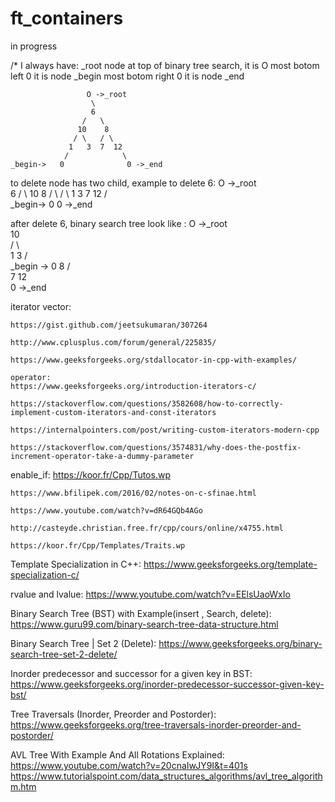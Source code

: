 # ft_containers
in progress

/*
I always have:
_root node at top of binary tree search, it is O
most  botom left 0 it is node _begin 
most  botom right 0 it is node _end 

					 O ->_root
					  \
					  6 
					/   \ 
				   10    8 
				  / \   / \ 
				 1   3  7  12
				/            \
    _begin->   0              0 ->_end
 

to delete  node has two child, example to delete 6:
 					 O ->_root
					  \
					  6 
					/   \ 
				   10    8 
				  / \   / \ 
				 1   3  7  12
				/            \
    _begin->   0              0 ->_end

after delete 6, binary search tree look like :
 				 O ->_root
				  \
				   10     
				  / \    
				 1   3 
				/	  \
     _begin  ->	0      8
					  / \
					 7   12
					 	  \
 			               0 ->_end

iterator vector:

	https://gist.github.com/jeetsukumaran/307264

	http://www.cplusplus.com/forum/general/225835/

	https://www.geeksforgeeks.org/stdallocator-in-cpp-with-examples/

	operator:
	https://www.geeksforgeeks.org/introduction-iterators-c/

	https://stackoverflow.com/questions/3582608/how-to-correctly-implement-custom-iterators-and-const-iterators

	https://internalpointers.com/post/writing-custom-iterators-modern-cpp

	https://stackoverflow.com/questions/3574831/why-does-the-postfix-increment-operator-take-a-dummy-parameter


enable_if:
	https://koor.fr/Cpp/Tutos.wp

	https://www.bfilipek.com/2016/02/notes-on-c-sfinae.html
	
	https://www.youtube.com/watch?v=dR64GQb4AGo

	http://casteyde.christian.free.fr/cpp/cours/online/x4755.html

	https://koor.fr/Cpp/Templates/Traits.wp

Template Specialization in C++:
		https://www.geeksforgeeks.org/template-specialization-c/

rvalue and lvalue:
		https://www.youtube.com/watch?v=EElsUaoWxIo

Binary Search Tree (BST) with Example(insert , Search, delete):
	https://www.guru99.com/binary-search-tree-data-structure.html

Binary Search Tree | Set 2 (Delete):
	https://www.geeksforgeeks.org/binary-search-tree-set-2-delete/

Inorder predecessor and successor for a given key in BST:
	https://www.geeksforgeeks.org/inorder-predecessor-successor-given-key-bst/

Tree Traversals (Inorder, Preorder and Postorder):
	https://www.geeksforgeeks.org/tree-traversals-inorder-preorder-and-postorder/

AVL Tree With Example And All Rotations Explained:
	https://www.youtube.com/watch?v=20cnaIwJY9I&t=401s
	https://www.tutorialspoint.com/data_structures_algorithms/avl_tree_algorithm.htm